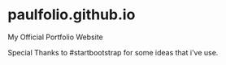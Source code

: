 # paulfolio.github.io
My Official Portfolio Website

Special Thanks to #startbootstrap for some ideas that i've use.
